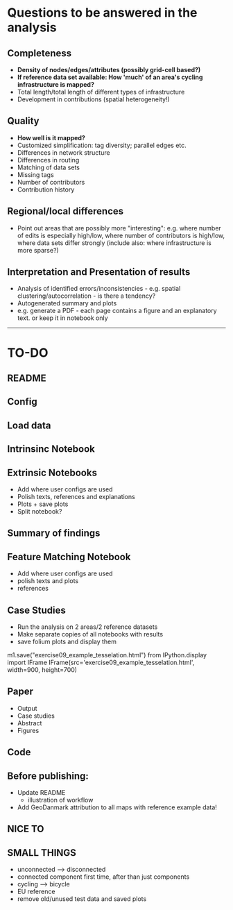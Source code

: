 # Questions to be answered in the analysis

## Completeness

- **Density of nodes/edges/attributes (possibly grid-cell based?)**
- **If reference data set available: How 'much' of an area's cycling infrastructure is mapped?**
- Total length/total length of different types of infrastructure
- Development in contributions (spatial heterogeneity!)

## Quality

- **How well is it mapped?**
- Customized simplification: tag diversity; parallel edges etc.
- Differences in network structure
- Differences in routing
- Matching of data sets
- Missing tags
- Number of contributors
- Contribution history

## Regional/local differences

- Point out areas that are possibly more "interesting": e.g. where number of edits is especially high/low, where number of contributors is high/low, where data sets differ strongly (include also: where infrastructure is more sparse?)

## Interpretation and Presentation of results

- Analysis of identified errors/inconsistencies - e.g. spatial clustering/autocorrelation - is there a tendency?
- Autogenerated summary and plots
- e.g. generate a PDF - each page contains a figure and an explanatory text. or keep it in notebook only

________________

# TO-DO

## README

## Config

## Load data

## Intrinsinc Notebook

## Extrinsic Notebooks

- Add where user configs are used
- Polish texts, references and explanations
- Plots + save plots
- Split notebook?

## Summary of findings

## Feature Matching Notebook

- Add where user configs are used
- polish texts and plots
- references

## Case Studies

- Run the analysis on 2 areas/2 reference datasets
- Make separate copies of all notebooks with results
- save folium plots and display them 

m1.save("exercise09_example_tesselation.html")
from IPython.display import IFrame
IFrame(src='exercise09_example_tesselation.html', width=900, height=700)

## Paper

- Output
- Case studies
- Abstract
- Figures

## Code

## Before publishing:

- Update README
    - illustration of workflow
- Add GeoDanmark attribution to all maps with reference example data!

## NICE TO

## SMALL THINGS

- unconnected --> disconnected
- connected component first time, after than just components
- cycling --> bicycle
- EU reference
- remove old/unused test data and saved plots